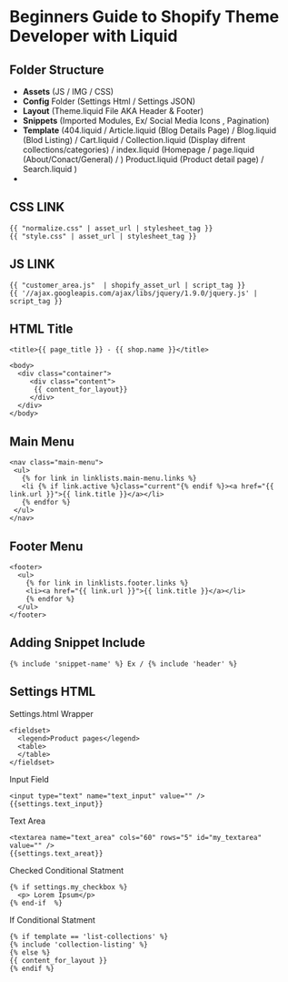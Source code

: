 Beginners Guide to Shopify Theme Developer with Liquid
=============================

Folder Structure
--------
  - <strong>Assets</strong> (JS / IMG / CSS)
  - <strong>Config</strong> Folder (Settings Html / Settings JSON)
  - <strong>Layout</strong> (Theme.liquid File AKA Header & Footer)
  - <strong>Snippets</strong> (Imported Modules, Ex/ Social Media Icons , Pagination)
  - <strong>Template</strong> (404.liquid / Article.liquid (Blog Details Page) / Blog.liquid (Blod Listing) / Cart.liquid / Collection.liquid (Display difrent collections/categories) / index.liquid (Homepage / page.liquid (About/Conact/General) / ) Product.liquid (Product detail page) / Search.liquid )
  - 
  

CSS LINK
--------
```
{{ "normalize.css" | asset_url | stylesheet_tag }}
{{ "style.css" | asset_url | stylesheet_tag }}
```
JS LINK
--------
```
{{ "customer_area.js"  | shopify_asset_url | script_tag }}
{{ '//ajax.googleapis.com/ajax/libs/jquery/1.9.0/jquery.js' | script_tag }}
```

HTML Title
--------
```
<title>{{ page_title }} - {{ shop.name }}</title> 
```

```
<body>
  <div class="container">
     <div class="content"> 
      {{ content_for_layout}}
     </div>
  </div>
</body>
 ``` 
 Main Menu
 --------
``` 
<nav class="main-menu">
 <ul>
   {% for link in linklists.main-menu.links %}
   <li {% if link.active %}class="current"{% endif %}><a href="{{ link.url }}">{{ link.title }}</a></li>
   {% endfor %}
 </ul>
</nav>
  ``` 

Footer Menu
--------
``` 
<footer>
  <ul>
    {% for link in linklists.footer.links %}
    <li><a href="{{ link.url }}">{{ link.title }}</a></li>
    {% endfor %}
  </ul>
</footer>
``` 

Adding Snippet Include
--------
``` 
{% include 'snippet-name' %} Ex / {% include 'header' %}
``` 
  
Settings HTML
--------

Settings.html Wrapper
```
<fieldset>
  <legend>Product pages</legend>
  <table>
  </table>
</fieldset>
```
Input Field
```
<input type="text" name="text_input" value="" />
{{settings.text_input}} 

```
Text Area
```
<textarea name="text_area" cols="60" rows="5" id="my_textarea" value="" />
{{settings.text_areat}} 
```

Checked Conditional Statment
```
{% if settings.my_checkbox %}
  <p> Lorem Ipsum</p>
{% end-if  %}
```

If Conditional Statment
```
{% if template == 'list-collections' %}
{% include 'collection-listing' %}
{% else %}
{{ content_for_layout }}
{% endif %}
```
